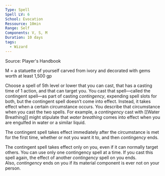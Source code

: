 ```yaml
---
Type: Spell
Spell LV: 6
School: Evocation
Ressource: 10min
Range: Self
Components: V, S, M
Duration: 10 days
tags:
  - Wizard
---
```

Source: Player's Handbook

M = a statuette of yourself carved from ivory and decorated with gems worth at least 1,500 gp

Choose a spell of 5th level or lower that you can cast, that has a casting time of 1 action, and that can target you. You cast that spell—called the contingent spell—as part of casting _contingency_, expending spell slots for both, but the contingent spell doesn’t come into effect. Instead, it takes effect when a certain circumstance occurs. You describe that circumstance when you cast the two spells. For example, a _contingency_ cast with [[Water Breathing]] might stipulate that _water breathing_ comes into effect when you are engulfed in water or a similar liquid.

The contingent spell takes effect immediately after the circumstance is met for the first time, whether or not you want it to, and then _contingency_ ends.

The contingent spell takes effect only on you, even if it can normally target others. You can use only one contingency spell at a time. If you cast this spell again, the effect of another _contingency_ spell on you ends. Also, _contingency_ ends on you if its material component is ever not on your person.
